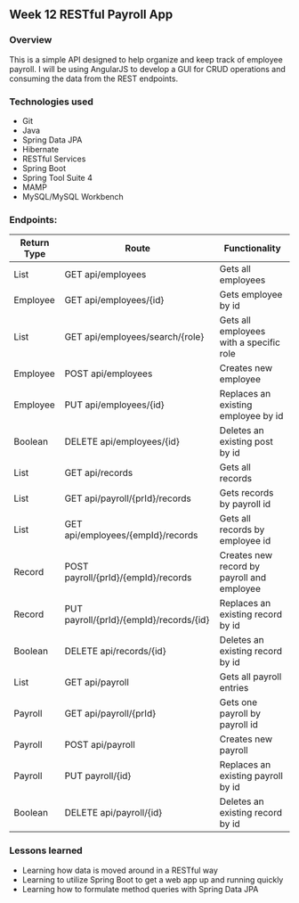 ## Week 12 RESTful Payroll App
### Overview

This is a simple API designed to help organize and keep track of employee payroll. I will be using AngularJS to develop a GUI for CRUD operations and consuming the data from the REST endpoints.

### Technologies used

* Git
* Java
* Spring Data JPA
* Hibernate
* RESTful Services
* Spring Boot
* Spring Tool Suite 4
* MAMP
* MySQL/MySQL Workbench

### Endpoints:
| Return Type | Route| Functionality |
| --- | --- | --- |
|List<Employee>| GET api/employees | Gets all employees|
|Employee| GET api/employees/{id} | Gets employee by id|
|List<Employee>|GET api/employees/search/{role}| Gets all employees with a specific role|
|Employee| POST api/employees | Creates new employee |
|Employee| PUT api/employees/{id} | Replaces an existing employee by id |
|Boolean| DELETE api/employees/{id} |Deletes an existing post by id |
|List<Record>| GET api/records | Gets all records|
|List<Record>| GET api/payroll/{prId}/records | Gets records by payroll id|
|List<Record>|GET api/employees/{empId}/records| Gets all records by employee id|
|Record| POST payroll/{prId}/{empId}/records | Creates new record by payroll and employee |
|Record| PUT payroll/{prId}/{empId}/records/{id} | Replaces an existing record by id |
|Boolean| DELETE api/records/{id} |Deletes an existing record by id |
|List<Payroll>| GET api/payroll | Gets all payroll entries|
|Payroll| GET api/payroll/{prId}| Gets one payroll by payroll id|
|Payroll|POST api/payroll | Creates new payroll|
|Payroll| PUT payroll/{id} | Replaces an existing payroll by id |
|Boolean| DELETE api/payroll/{id} |Deletes an existing record by id |
### Lessons learned

* Learning how data is moved around in a RESTful way
* Learning to utilize Spring Boot to get a web app up and running quickly
* Learning how to formulate method queries with Spring Data JPA
